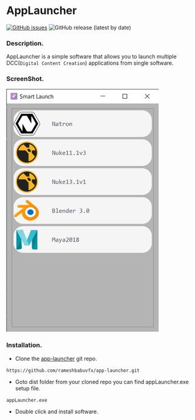 # AppLauncher

[![GitHub issues](https://img.shields.io/github/issues/rameshbabuvfx/AppLauncher)](https://github.com/rameshbabuvfx/AppLauncher/issues)  ![GitHub release (latest by date)](https://img.shields.io/github/downloads/rameshbabuvfx/AppLauncher/v0.1.0/total)

### Description.

AppLauncher is a simple software that allows you to launch multiple DCC(`Digital Content Creation`) applications from single software.

### ScreenShot.

![applauncher.png](./assets/1640672686042-app-launcher.png)

### Installation.

* Clone the [app-launcher](https://github.com/rameshbabuvfx/app-launcher) git repo.

```
https://github.com/rameshbabuvfx/app-launcher.git
```

* Goto dist folder from your cloned repo you can find appLauncher.exe setup file.

```
appLauncher.exe
```
* Double click and install software.



